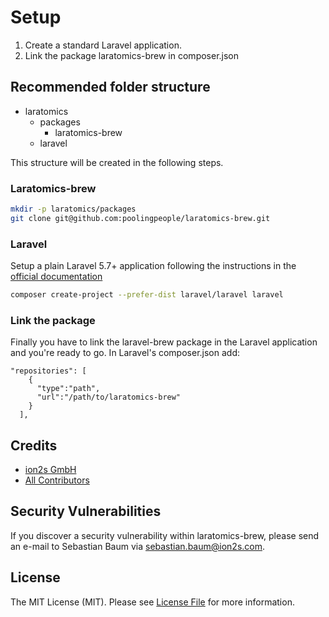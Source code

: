 # Setup

1. Create a standard Laravel application.
2. Link the package laratomics-brew in composer.json

## Recommended folder structure
* laratomics
    * packages
        * laratomics-brew
    * laravel

This structure will be created in the following steps.

### Laratomics-brew
```bash
mkdir -p laratomics/packages
git clone git@github.com:poolingpeople/laratomics-brew.git
```

### Laravel
Setup a plain Laravel 5.7+ application following the instructions in the [official documentation](https://laravel.com/docs/5.7/installation#installing-laravel)
```bash
composer create-project --prefer-dist laravel/laravel laravel
```

### Link the package
Finally you have to link the laravel-brew package in the Laravel application and you're ready to go.
In Laravel's composer.json add:
```
"repositories": [
    {
      "type":"path",
      "url":"/path/to/laratomics-brew"
    }
  ],
```

## Credits
* [ion2s GmbH](https://github.com/poolingpeople)
* [All Contributors](https://github.com/poolingpeople/laratomics-brew/graphs/contributors)

## Security Vulnerabilities
If you discover a security vulnerability within laratomics-brew, please send an e-mail to Sebastian Baum via [sebastian.baum@ion2s.com](mailto:sebastian.baum@ion2s.com).

## License
The MIT License (MIT). Please see [License File](LICENSE) for more information.